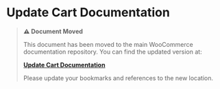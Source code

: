 # Update Cart Documentation

> **⚠️ Document Moved**
> 
> This document has been moved to the main WooCommerce documentation repository. You can find the updated version at:
> 
> **[Update Cart Documentation](https://github.com/woocommerce/woocommerce/tree/trunk/docs/apis/store-api/extending-store-api/extend-store-api-update-cart.md)**
> 
> Please update your bookmarks and references to the new location.
